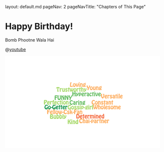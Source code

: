 <frontmatter>
  layout: default.md
  pageNav: 2
  pageNavTitle: "Chapters of This Page"
</frontmatter>

<br>

<div class="jumbotron jumbotron-fluid bg-primary text-center text-white">
  <div class="container">
    <h1 class="display-4 no-index">Happy Birthday!</h1>
    <p class="lead">Bomb Phootne Wala Hai</p>
  </div>
</div>


 @[youtube](https://www.youtube.com/watch?v=zdmZDyWqKAE&t=8s&ab_channel=TejasBhuwania)


 <header>
 <div class="text-center" style="padding-bottom: inherit">
   <div class="container">
   
 <img src="images/wordle.png" width="1000" alt="wordle"/>
   
   </div>
 </div>
 </header>
